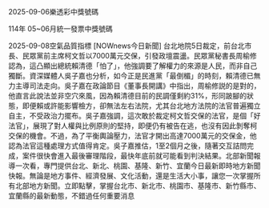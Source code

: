 
2025-09-06樂透彩中獎號碼

                                
114年 05~06月統一發票中獎號碼
                             
2025-09-08空氣品質指標
                              [NOWnews今日新聞] 台北地院5日裁定，前台北市長、民眾黨前主席柯文哲以7000萬元交保，引發政壇震盪。民眾黨秘書長周榆修認為，這凸顯出總統賴清德「怕了」，他強調要了解權力的來源是人民，而非自己獨斷。資深媒體人吳子嘉也分析，如今正是民進黨「最倒楣」的時刻，賴清德已無力主導司法走向。吳子嘉在政論節目《董事長開講》中指出，周榆修説的是對的，他直言此說法並非空穴來風，因為賴清德目前的民調僅剩約31%，形同跛腳的狀態，即便賴或許能影響檢方，卻無法左右法院，尤其台北地方法院的法官普遍獨立自主，不受政治力擺布。吳子嘉強調，這次敢於裁定柯文哲交保的法官，是個「好法官」，展現了對人權與比例原則的堅持，即便仍有被告在逃，也沒有因此剝奪柯交保的機會。不過，為了平衡輿論壓力，法官才開出高達7000萬元的交保金，他認為法官這種處理方式值得肯定。吳子嘉推估，1至2個月之後，隨著交互詰問完成，案件很快會進入最後審理階段，最快年底前就可能看到判決結果。北部新聞報導一次看，專門提供台北、新北、桃園、基隆、新竹、宜蘭今日最新即時地方新聞快報。無論是地方事件、經濟發展、文化活動，還是生活大小事，讓您一次掌握所有北部地方新聞。立即點擊，掌握台北市、新北市、桃園市、基隆市、新竹縣市、宜蘭縣的最新動態，不錯過任何重要消息